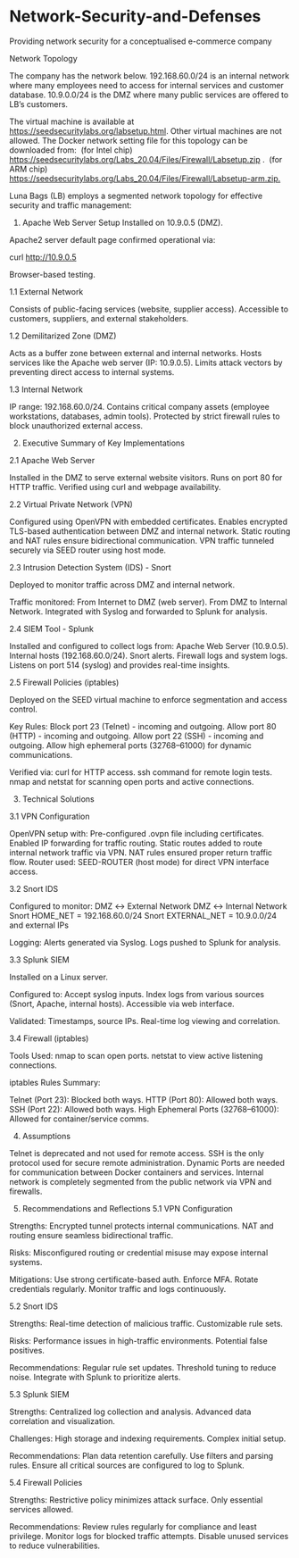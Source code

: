 # Network-Security-and-Defenses
Providing network security for a conceptualised e-commerce company

Network Topology

The company has the network below. 192.168.60.0/24 is an internal network where many ‎employees need to access for internal services and customer database. 10.9.0.0/24 is the DMZ ‎where many public services are offered to LB’s customers. ‎

The virtual machine is available at https://seedsecuritylabs.org/labsetup.html. Other virtual ‎machines are not allowed. The Docker network setting file for this topology can be downloaded ‎from: ‎
‎(for Intel chip) https://seedsecuritylabs.org/Labs_20.04/Files/Firewall/Labsetup.zip .  ‎
‎(for ARM chip) https://seedsecuritylabs.org/Labs_20.04/Files/Firewall/Labsetup-arm.zip.‎

Luna Bags (LB) employs a segmented network topology for effective security and traffic management:

1. Apache Web Server Setup
Installed on 10.9.0.5 (DMZ).

Apache2 server default page confirmed operational via:

curl http://10.9.0.5

Browser-based testing.

1.1 External Network

Consists of public-facing services (website, supplier access).
Accessible to customers, suppliers, and external stakeholders.

1.2 Demilitarized Zone (DMZ)

Acts as a buffer zone between external and internal networks.
Hosts services like the Apache web server (IP: 10.9.0.5).
Limits attack vectors by preventing direct access to internal systems.

1.3 Internal Network

IP range: 192.168.60.0/24.
Contains critical company assets (employee workstations, databases, admin tools).
Protected by strict firewall rules to block unauthorized external access.

2. Executive Summary of Key Implementations

2.1 Apache Web Server

Installed in the DMZ to serve external website visitors.
Runs on port 80 for HTTP traffic.
Verified using curl and webpage availability.

2.2 Virtual Private Network (VPN)

Configured using OpenVPN with embedded certificates.
Enables encrypted TLS-based authentication between DMZ and internal network.
Static routing and NAT rules ensure bidirectional communication.
VPN traffic tunneled securely via SEED router using host mode.

2.3 Intrusion Detection System (IDS) - Snort

Deployed to monitor traffic across DMZ and internal network.

Traffic monitored:
From Internet to DMZ (web server).
From DMZ to Internal Network.
Integrated with Syslog and forwarded to Splunk for analysis.

2.4 SIEM Tool - Splunk

Installed and configured to collect logs from:
Apache Web Server (10.9.0.5).
Internal hosts (192.168.60.0/24).
Snort alerts.
Firewall logs and system logs.
Listens on port 514 (syslog) and provides real-time insights.

2.5 Firewall Policies (iptables)

Deployed on the SEED virtual machine to enforce segmentation and access control.

Key Rules:
Block port 23 (Telnet) - incoming and outgoing.
Allow port 80 (HTTP) - incoming and outgoing.
Allow port 22 (SSH) - incoming and outgoing.
Allow high ephemeral ports (32768–61000) for dynamic communications.

Verified via:
curl for HTTP access.
ssh command for remote login tests.
nmap and netstat for scanning open ports and active connections.

3. Technical Solutions

3.1 VPN Configuration

OpenVPN setup with:
Pre-configured .ovpn file including certificates.
Enabled IP forwarding for traffic routing.
Static routes added to route internal network traffic via VPN.
NAT rules ensured proper return traffic flow.
Router used: SEED-ROUTER (host mode) for direct VPN interface access.

3.2 Snort IDS

Configured to monitor:
DMZ ↔ External Network
DMZ ↔ Internal Network
Snort HOME_NET = 192.168.60.0/24
Snort EXTERNAL_NET = 10.9.0.0/24 and external IPs

Logging:
Alerts generated via Syslog.
Logs pushed to Splunk for analysis.

3.3 Splunk SIEM

Installed on a Linux server.

Configured to:
Accept syslog inputs.
Index logs from various sources (Snort, Apache, internal hosts).
Accessible via web interface.

Validated:
Timestamps, source IPs.
Real-time log viewing and correlation.

3.4 Firewall (iptables)

Tools Used:
nmap to scan open ports.
netstat to view active listening connections.

iptables Rules Summary:

Telnet (Port 23): Blocked both ways.
HTTP (Port 80): Allowed both ways.
SSH (Port 22): Allowed both ways.
High Ephemeral Ports (32768–61000): Allowed for container/service comms.

4. Assumptions
   
Telnet is deprecated and not used for remote access.
SSH is the only protocol used for secure remote administration.
Dynamic Ports are needed for communication between Docker containers and services.
Internal network is completely segmented from the public network via VPN and firewalls.

5. Recommendations and Reflections
5.1 VPN Configuration

Strengths:
Encrypted tunnel protects internal communications.
NAT and routing ensure seamless bidirectional traffic.

Risks: Misconfigured routing or credential misuse may expose internal systems.

Mitigations: 
Use strong certificate-based auth. 
Enforce MFA.
Rotate credentials regularly.
Monitor traffic and logs continuously.

5.2 Snort IDS

Strengths:
Real-time detection of malicious traffic.
Customizable rule sets.

Risks:
Performance issues in high-traffic environments.
Potential false positives.

Recommendations:
Regular rule set updates.
Threshold tuning to reduce noise.
Integrate with Splunk to prioritize alerts.

5.3 Splunk SIEM

Strengths:
Centralized log collection and analysis.
Advanced data correlation and visualization.

Challenges:
High storage and indexing requirements.
Complex initial setup.

Recommendations:
Plan data retention carefully.
Use filters and parsing rules.
Ensure all critical sources are configured to log to Splunk.

5.4 Firewall Policies

Strengths:
Restrictive policy minimizes attack surface.
Only essential services allowed.

Recommendations:
Review rules regularly for compliance and least privilege.
Monitor logs for blocked traffic attempts.
Disable unused services to reduce vulnerabilities.





